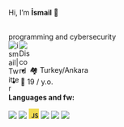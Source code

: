  Hi, I’m <b>İsmail</b> 👋
 
<br />
programming and cybersecurity
<br />
<a href="https://twitter.com/ismailfp">
  <img align="left" alt="ismail| Twitter" width="21px" src="https://raw.githubusercontent.com/anuraghazra/anuraghazra/master/assets/twitter.svg" />
</a>

<a href="İsmail#0031">
  <img align="left" alt=" Discord" width="21px" src="https://raw.githubusercontent.com/anuraghazra/anuraghazra/master/assets/discord-round.svg" />
</a>

<br />
<br />

- 🏘 Turkey/Ankara
- 🎂 19 / y.o.



**Languages and fw:**  

<code><img height="20" src="https://user-images.githubusercontent.com/49169815/121769727-eba0f480-cb6d-11eb-949e-f9671aceea07.png"></code>
<code><img height="20" src="https://user-images.githubusercontent.com/49169815/121769762-1e4aed00-cb6e-11eb-9a42-ee103fe2d268.png"></code>
<code><img height="20" src="https://raw.githubusercontent.com/github/explore/80688e429a7d4ef2fca1e82350fe8e3517d3494d/topics/javascript/javascript.png"></code>
<code><img height="20" src="https://user-images.githubusercontent.com/49169815/121769695-c8764500-cb6d-11eb-9b4f-c1bf18cd6147.png"></code>
<code><img height="20" src="https://user-images.githubusercontent.com/49169815/121769742-01161e80-cb6e-11eb-96cd-0eb2ca09703e.png"></code>
<code><img height="25" src="https://user-images.githubusercontent.com/49169815/121769861-a3ce9d00-cb6e-11eb-8865-67cfc552475c.png"></code>






    


